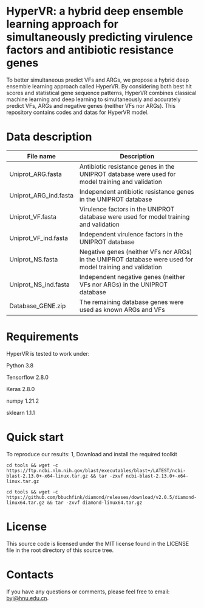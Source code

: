# HyperVR: a hybrid deep ensemble learning approach for simultaneously predicting virulence factors and antibiotic resistance genes
To better simultaneous predict VFs and ARGs, we propose a hybrid deep ensemble learning approach called HyperVR. By considering both best hit scores and statistical gene sequence patterns, HyperVR combines classical machine learning and deep learning to simultaneously and accurately predict VFs, ARGs and negative genes (neither VFs nor ARGs). This repository contains codes and datas for HyperVR model.
# Data description

| File name  | Description |
| ------------- | ------------- |
| Uniprot_ARG.fasta  | Antibiotic resistance genes in the UNIPROT database were used for model training and validation  |
| Uniprot_ARG_ind.fasta  | Independent antibiotic resistance genes in the UNIPROT database  |
| Uniprot_VF.fasta  | Virulence factors in the UNIPROT database were used for model training and validation  |
| Uniprot_VF_ind.fasta| Independent virulence factors in the UNIPROT database |
| Uniprot_NS.fasta| Negative genes (neither VFs nor ARGs) in the UNIPROT database were used for model training and validation| 
| Uniprot_NS_ind.fasta|  Independent negative genes (neither VFs nor ARGs) in the UNIPROT database| 
| Database_GENE.zip| The remaining database genes were used as known ARGs and VFs| 

# Requirements
HyperVR is tested to work under:

Python 3.8

Tensorflow 2.8.0

Keras 2.8.0

numpy 1.21.2

sklearn 1.1.1

# Quick start
To reproduce our results:
1, Download and install the required toolkit
```
cd tools && wget -c https://ftp.ncbi.nlm.nih.gov/blast/executables/blast+/LATEST/ncbi-blast-2.13.0+-x64-linux.tar.gz && tar -zxvf ncbi-blast-2.13.0+-x64-linux.tar.gz

cd tools && wget -c https://github.com/bbuchfink/diamond/releases/download/v2.0.5/diamond-linux64.tar.gz && tar -zxvf diamond-linux64.tar.gz
```

# License
This source code is licensed under the MIT license found in the LICENSE file in the root directory of this source tree.

# Contacts
If you have any questions or comments, please feel free to email: byj@hnu.edu.cn.
